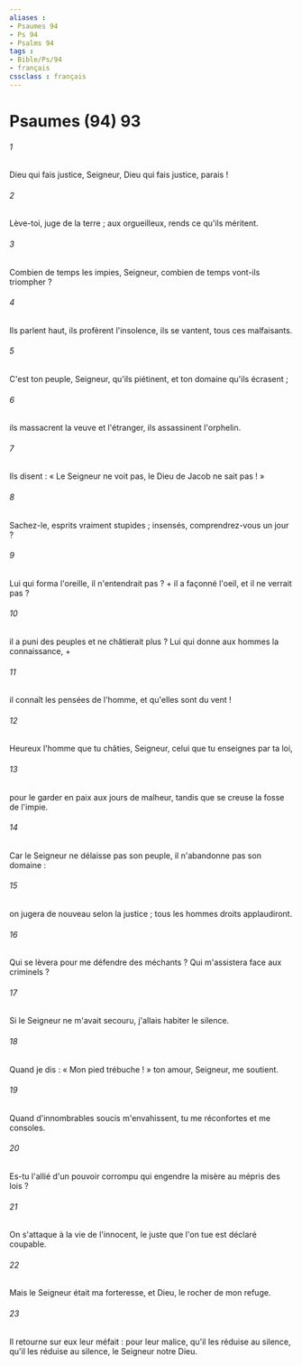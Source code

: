 ```yaml
---
aliases : 
- Psaumes 94
- Ps 94
- Psalms 94
tags : 
- Bible/Ps/94
- français
cssclass : français
---
```


# Psaumes (94) 93

###### 1
Dieu qui fais justice, Seigneur, Dieu qui fais justice, parais !
###### 2
Lève-toi, juge de la terre ; aux orgueilleux, rends ce qu'ils méritent.
###### 3
Combien de temps les impies, Seigneur, combien de temps vont-ils triompher ?
###### 4
Ils parlent haut, ils profèrent l'insolence, ils se vantent, tous ces malfaisants.
###### 5
C'est ton peuple, Seigneur, qu'ils piétinent, et ton domaine qu'ils écrasent ;
###### 6
ils massacrent la veuve et l'étranger, ils assassinent l'orphelin.
###### 7
Ils disent : « Le Seigneur ne voit pas, le Dieu de Jacob ne sait pas ! »
###### 8
Sachez-le, esprits vraiment stupides ; insensés, comprendrez-vous un jour ?
###### 9
Lui qui forma l'oreille, il n'entendrait pas ? + il a façonné l'oeil, et il ne verrait pas ?
###### 10
il a puni des peuples et ne châtierait plus ? Lui qui donne aux hommes la connaissance, +
###### 11
il connaît les pensées de l'homme, et qu'elles sont du vent !
###### 12
Heureux l'homme que tu châties, Seigneur, celui que tu enseignes par ta loi,
###### 13
pour le garder en paix aux jours de malheur, tandis que se creuse la fosse de l'impie.
###### 14
Car le Seigneur ne délaisse pas son peuple, il n'abandonne pas son domaine :
###### 15
on jugera de nouveau selon la justice ; tous les hommes droits applaudiront.
###### 16
Qui se lèvera pour me défendre des méchants ? Qui m'assistera face aux criminels ?
###### 17
Si le Seigneur ne m'avait secouru, j'allais habiter le silence.
###### 18
Quand je dis : « Mon pied trébuche ! » ton amour, Seigneur, me soutient.
###### 19
Quand d'innombrables soucis m'envahissent, tu me réconfortes et me consoles.
###### 20
Es-tu l'allié d'un pouvoir corrompu qui engendre la misère au mépris des lois ?
###### 21
On s'attaque à la vie de l'innocent, le juste que l'on tue est déclaré coupable.
###### 22
Mais le Seigneur était ma forteresse, et Dieu, le rocher de mon refuge.
###### 23
Il retourne sur eux leur méfait : pour leur malice, qu'il les réduise au silence, qu'il les réduise au silence, le Seigneur notre Dieu.
